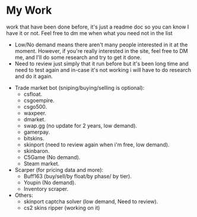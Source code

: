 # My Work 
work that have been done before, it's just a readme doc so you can know I have it or not. Feel free to dm me when what you need not in the list

- Low/No demand means there aren't many people interested in it at the moment. However, if you're really interested in the site, feel free to DM me, and I'll do some research and try to get it done.
- Need to review just simply that it run before but it's been long time and need to test again and in-case it's not working i will have to do research and do it again.
  
+ Trade market bot (sniping/buying/selling is optional):
  - csfloat.
  - csgoempire.
  - csgo500.
  - waxpeer.
  - dmarket.
  - swap.gg (no update for 2 years, low demand).
  - gamerpay.
  - bitskins.
  - skinport (need to review again when i'm free, low demand).
  - skinbaron.
  - C5Game (No demand).
  - Steam market.
+ Scarper (for pricing data and more):
  - Buff163 (buy/sell/by float/by phase/ by tier).
  - Youpin (No demand).
  - Inventory scraper.
+ Others:
  - skinport captcha solver (low demand, Need to review).
  - cs2 skins ripper (working on it)
